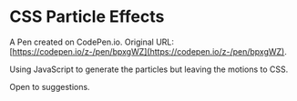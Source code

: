 # CSS Particle Effects

A Pen created on CodePen.io. Original URL: [https://codepen.io/z-/pen/bpxgWZ](https://codepen.io/z-/pen/bpxgWZ).

Using JavaScript to generate the particles but leaving the motions to CSS.

Open to suggestions.
